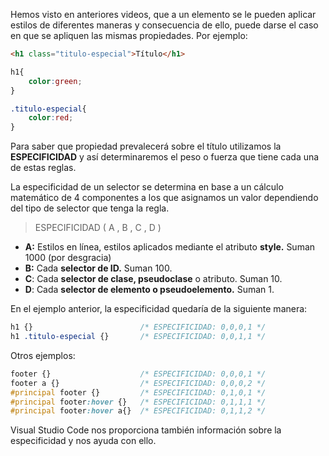 Hemos visto en anteriores videos, que a un elemento se le pueden aplicar estilos de diferentes maneras y consecuencia de ello, puede darse el caso en que se apliquen las mismas propiedades. Por ejemplo:

 

```html
<h1 class="titulo-especial">Título</h1>
```

   

```css
h1{
	color:green;
}

.titulo-especial{
	color:red;
}
```

  

Para saber que  propiedad prevalecerá sobre el título utilizamos la **ESPECIFICIDAD** y así determinaremos el peso o fuerza que tiene cada una de estas reglas.

La especificidad de un selector se determina en base a un cálculo matemático de 4 componentes a los que asignamos un valor dependiendo del tipo de selector que tenga la regla.

> ESPECIFICIDAD ( A , B , C , D )
> 

- **A:** Estilos en línea, estilos aplicados mediante el atributo **style.** Suman 1000 (por desgracia)
- **B:** Cada **selector de ID.** Suman 100.
- **C**: Cada **selector de clase, pseudoclase** o atributo. Suman 10.
- **D**: Cada **selector de elemento o pseudoelemento.** Suman 1.

En el ejemplo anterior, la especificidad quedaría de la siguiente manera:

 

```css
h1 {}                        /* ESPECIFICIDAD: 0,0,0,1 */
h1 .titulo-especial {}       /* ESPECIFICIDAD: 0,0,1,1 */
```

  

Otros ejemplos:

 

```css
footer {}                    /* ESPECIFICIDAD: 0,0,0,1 */
footer a {}                  /* ESPECIFICIDAD: 0,0,0,2 */
#principal footer {}         /* ESPECIFICIDAD: 0,1,0,1 */
#principal footer:hover {}   /* ESPECIFICIDAD: 0,1,1,1 */
#principal footer:hover a{}  /* ESPECIFICIDAD: 0,1,1,2 */
```

 

Visual Studio Code nos proporciona también información sobre la especificidad y nos ayuda con ello.
